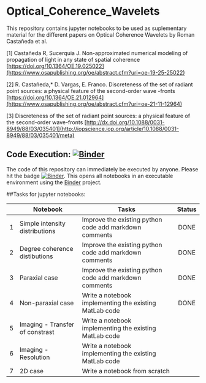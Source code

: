 # Optical_Coherence_Wavelets

This repository contains jupyter notebooks to be used as suplementary material for the different papers on Optical Coherence Wavelets by Roman Castañeda et al. 

[1] Castañeda R, Sucerquia J. Non-approximated numerical modeling of propagation of light in any state of spatial coherence
[https://doi.org/10.1364/OE.19.025022](https://www.osapublishing.org/oe/abstract.cfm?uri=oe-19-25-25022) 

[2] R. Castañeda,* D. Vargas, E. Franco. Discreteness of the set of radiant point sources: a physical feature of the second-order wave -fronts
[https://doi.org/10.1364/OE.21.012964](https://www.osapublishing.org/oe/abstract.cfm?uri=oe-21-11-12964) 

[3] Discreteness of the set of radiant point sources: a physical feature of the second-order wave-fronts
[http://dx.doi.org/10.1088/0031-8949/88/03/035401](http://iopscience.iop.org/article/10.1088/0031-8949/88/03/035401/meta) 


## Code Execution:  [![Binder](http://mybinder.org/badge.svg)](http://mybinder.org:/repo/davofis/optical_coherence_wavelets)
The code of this repository can immediately be executed by anyone. Please hit the badge [![Binder](http://mybinder.org/badge.svg)](http://mybinder.org:/repo/davofis/optical_coherence_wavelets). This opens all notebooks in an executable environment using the [Binder](http://mybinder.org/) project.


##Tasks for jupyter notebooks:

|         | Notebook                          | Tasks                                                  |    Status   |
|---------|-----------------------------------|--------------------------------------------------------|:-----------:|
|    1    | Simple intensity distributions    | Improve the existing python code add markdown comments |     DONE    |
|    2    | Degree coherence distibutions     | Improve the existing python code add markdown comments |     DONE    |
|    3    | Paraxial case	              | Improve the existing python code add markdown comments |     DONE    |
|    4    | Non-paraxial case                 | Write a notebook implementing the existing MatLab code |     DONE    |
|    5    | Imaging - Transfer of constrast   | Write a notebook implementing the existing MatLab code |             |
|    6    | Imaging - Resolution              | Write a notebook implementing the existing MatLab code |             |
|    7    | 2D case                           | Write a notebook from scratch                          |             |



